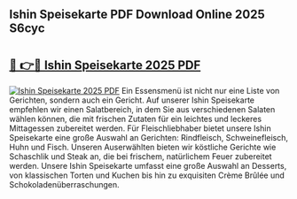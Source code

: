 ## Ishin Speisekarte PDF Download Online 2025 S6cyc

# <h2><a href="http://gcc9xp7.nevu.top/?p=Ishin+Speisekarte">🔗 👉🔴 Ishin Speisekarte 2025 PDF</a></h2>

[![Ishin Speisekarte 2025 PDF](https://i.imgur.com/dBaPXMq.png)](http://gcc9xp7.nevu.top/?p=Ishin+Speisekarte)
Ein Essensmenü ist nicht nur eine Liste von Gerichten, sondern auch ein Gericht. Auf unserer Ishin Speisekarte empfehlen wir einen Salatbereich, in dem Sie aus verschiedenen Salaten wählen können, die mit frischen Zutaten für ein leichtes und leckeres Mittagessen zubereitet werden. Für Fleischliebhaber bietet unsere Ishin Speisekarte eine große Auswahl an Gerichten: Rindfleisch, Schweinefleisch, Huhn und Fisch. Unseren Auserwählten bieten wir köstliche Gerichte wie Schaschlik und Steak an, die bei frischem, natürlichem Feuer zubereitet werden. Unsere Ishin Speisekarte umfasst eine große Auswahl an Desserts, von klassischen Torten und Kuchen bis hin zu exquisiten Crème Brûlée und Schokoladenüberraschungen.
